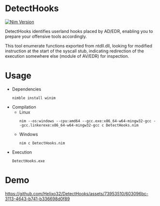# DetectHooks

[![Nim Version](https://img.shields.io/badge/nim-2.0.0-orange.svg)](https://nim-lang.org/)

DetectHooks identifies userland hooks placed by AD/EDR, enabling you to prepare your offensive tools accordingly.

This tool enumerate functions exported from ntdll.dll, looking for modified instruction at the start of the syscall stub, indicating redirection of the execution somewhere else (module of AV/EDR) for inspection.



# Usage
- Dependencies
  ```
  nimble install winim
  ```
- Compilation
  - Linux
    ```
    nim --os:windows --cpu:amd64 --gcc.exe:x86_64-w64-mingw32-gcc --gcc.linkerexe:x86_64-w64-mingw32-gcc c DetectHooks.nim
    ```
  - Windows
    ```
    nim c DetectHooks.nim
    ```
- Execution
  ```
  DetectHooks.exe
  ```


# Demo
https://github.com/Helixo32/DetectHooks/assets/73953510/603096bc-3113-4643-b741-b336698d0f89

